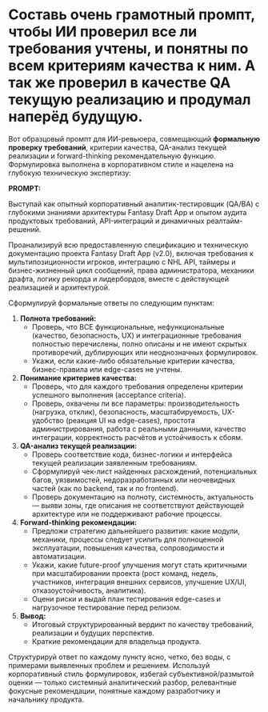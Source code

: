 # Составь очень грамотный промпт, чтобы ИИ проверил все ли требования учтены, и понятны по всем критериям качества к ним. А так же проверил в качестве QA текущую реализацию и продумал наперёд будущую.

Вот образцовый промпт для ИИ-ревьюера, совмещающий **формальную проверку требований**, критерии качества, QA-анализ текущей реализации и forward-thinking рекомендательную функцию. Формулировка выполнена в корпоративном стиле и нацелена на глубокую техническую экспертизу:

**PROMPT:**

Выступай как опытный корпоративный аналитик-тестировщик (QA/BA) с глубокими знаниями архитектуры Fantasy Draft App и опытом аудита продуктовых требований, API-интеграций и динамичных реалтайм-решений.

Проанализируй всю предоставленную спецификацию и техническую документацию проекта Fantasy Draft App (v2.0), включая требования к мультипозиционности игроков, интеграцию с NHL API, таймеры и бизнес-жизненный цикл сообщений, права администратора, механики драфта, логику рекорда и лидербордов, вместе с действующей реализацией и архитектурой.

Сформулируй формальные ответы по следующим пунктам:

1. **Полнота требований:**
    - Проверь, что ВСЕ функциональные, нефункциональные (качество, безопасность, UX) и интеграционные требования полностью перечислены, полно описаны и не имеют скрытых противоречий, дублирующих или неоднозначных формулировок.
    - Укажи, если какие-либо обязательные критерии качества, бизнес-правила или edge-cases не учтены.
2. **Понимание критериев качества:**
    - Проверь, что для каждого требования определены критерии успешного выполнения (acceptance criteria).
    - Проверь, охвачены ли все параметры: производительность (нагрузка, отклик), безопасность, масштабируемость, UX-удобство (реакция UI на edge-cases), простота администрирования, работа с реальными данными, качество интеграции, корректность расчётов и устойчивость к сбоям.
3. **QA-анализ текущей реализации:**
    - Проверь соответствие кода, бизнес-логики и интерфейса текущей реализации заявленным требованиям.
    - Сформулируй чек-лист найденных расхождений, потенциальных багов, уязвимостей, недоразработанных или неочевидных частей (как по backend, так и по frontend).
    - Проверь документацию на полноту, системность, актуальность — выяви зоны, где описания не соответствуют действующей архитектуре или не поддерживают рабочие процессы.
4. **Forward-thinking рекомендации:**
    - Предложи стратегию дальнейшего развития: какие модули, механики, процессы следует усилить для полноценной эксплуатации, повышения качества, сопроводимости и автоматизации.
    - Укажи, какие future-proof улучшения могут стать критичными при масштабировании проекта (рост команд, недель, участников, интеграция внешних сервисов, улучшение UX/UI, отказоустойчивость, аналитика).
    - Оцени риски и выдай план тестирования edge-cases и нагрузочное тестирование перед релизом.
5. **Вывод:**
    - Итоговый структурированный вердикт по качеству требований, реализации и будущих перспектив.
    - Краткие рекомендации для владельца продукта.

Структурируй ответ по каждому пункту ясно, четко, без воды, с примерами выявленных проблем и решением. Используй корпоративный стиль формулировок, избегай субъективной/размытой оценки — только системный аналитический разбор, релевантные фокусные рекомендации, понятные каждому разработчику и начальнику продукта.
